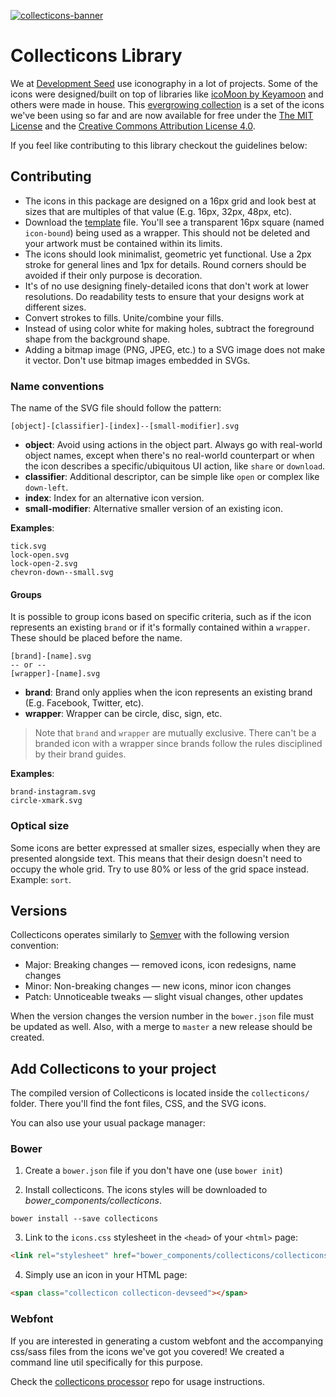 [![collecticons-banner](https://cloud.githubusercontent.com/assets/1090606/8695447/fdef92fa-2adc-11e5-8979-b61bd96d24ca.png)](https://collecticons.io)

# Collecticons Library

We at [Development Seed](https://developmentseed.org/) use iconography in a lot of projects. Some of the icons were designed/built on top of libraries like [icoMoon by Keyamoon](https://github.com/Keyamoon/IcoMoon-Free) and others were made in house. This [evergrowing collection](http://devseed.com/collecticons) is a set of the icons we've been using so far and are now available for free under the [The MIT License](LICENSE) and the [Creative Commons Attribution License 4.0](https://creativecommons.org/licenses/by/4.0/).

If you feel like contributing to this library checkout the guidelines below:

## Contributing

- The icons in this package are designed on a 16px grid and look best at sizes that are multiples of that value (E.g. 16px, 32px, 48px, etc).
- Download the [template](collecticons-template.svg) file. You'll see a transparent 16px square (named `icon-bound`) being used as a wrapper. This should not be deleted and your artwork must be contained within its limits.
- The icons should look minimalist, geometric yet functional. Use a 2px stroke for general lines and 1px for details. Round corners should be avoided if their only purpose is decoration.
- It's of no use designing finely-detailed icons that don't work at lower resolutions. Do readability tests to ensure that your designs work at different sizes.
- Convert strokes to fills. Unite/combine your fills.
- Instead of using color white for making holes, subtract the foreground shape from the background shape.
- Adding a bitmap image (PNG, JPEG, etc.) to a SVG image does not make it vector. Don't use bitmap images embedded in SVGs.


### Name conventions
The name of the SVG file should follow the pattern:
```
[object]-[classifier]-[index]--[small-modifier].svg
```
- **object**: Avoid using actions in the object part. Always go with real-world object names, except when there's no real-world counterpart or when the icon describes a specific/ubiquitous UI action, like `share` or `download`.
- **classifier**: Additional descriptor, can be simple like `open` or complex like `down-left`.
- **index**: Index for an alternative icon version.
- **small-modifier**: Alternative smaller version of an existing icon.

**Examples**:
```
tick.svg
lock-open.svg
lock-open-2.svg
chevron-down--small.svg
```

#### Groups
It is possible to group icons based on specific criteria, such as if the icon represents an existing `brand` or if it's formally contained within a `wrapper`. These should be placed before the name.

```
[brand]-[name].svg
-- or --
[wrapper]-[name].svg
```

- **brand**: Brand only applies when the icon represents an existing brand (E.g. Facebook, Twitter, etc).
- **wrapper**: Wrapper can be circle, disc, sign, etc.

> Note that `brand` and `wrapper` are mutually exclusive. There can't be a branded icon with a wrapper since brands follow the rules disciplined by their brand guides.

**Examples**:
```
brand-instagram.svg
circle-xmark.svg

```

### Optical size

Some icons are better expressed at smaller sizes, especially when they are presented alongside text. This means that their design doesn't need to occupy the whole grid. Try to use 80% or less of the grid space instead. Example: `sort`.

## Versions
Collecticons operates similarly to [Semver](http://semver.org/) with the following version convention:

- Major: Breaking changes — removed icons, icon redesigns, name changes
- Minor: Non-breaking changes — new icons, minor icon changes
- Patch: Unnoticeable tweaks — slight visual changes, other updates

When the version changes the version number in the `bower.json` file must be updated as well.
Also, with a merge to `master` a new release should be created.


## Add Collecticons to your project

The compiled version of Collecticons is located inside the `collecticons/` folder. There you'll find the font files, CSS, and the SVG icons.

You can also use your usual package manager:

### Bower
1. Create a `bower.json` file if you don't have one (use `bower init`)

2. Install collecticons. The icons styles will be downloaded to *bower_components/collecticons*.
  ```
  bower install --save collecticons
  ```

3. Link to the `icons.css` stylesheet in the `<head>` of your `<html>` page:
  ``` html
  <link rel="stylesheet" href="bower_components/collecticons/collecticons/styles/icons.css">
  ```

4. Simply use an icon in your HTML page:
  ``` html
  <span class="collecticon collecticon-devseed"></span>
  ```

### Webfont

If you are interested in generating a custom webfont and the accompanying css/sass files from the icons we've got you covered! We created a command line util specifically for this purpose.

Check the [collecticons processor](https://github.com/developmentseed/collecticons-processor) repo for usage instructions.
